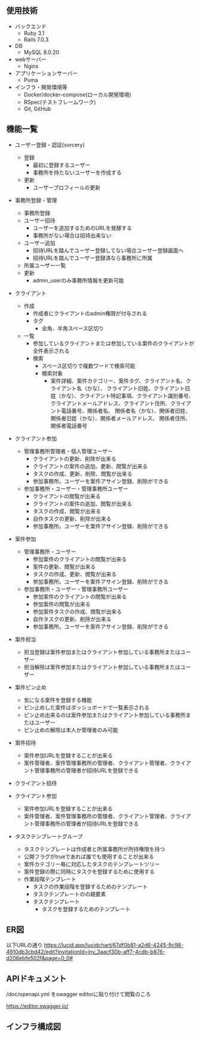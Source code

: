 ## 使用技術
- バックエンド
  - Ruby 3.1
  - Rails 7.0.3<br>
- DB
  - MySQL 8.0.20<br>
- webサーバー
  - Nginx<br>
- アプリケーションサーバー
  - Puma<br>
- インフラ・開発環境等
  <!-- - AWS（VPC, ECS, ECR, RDS, S3, Route 53, ALB, ACM） -->
  - Docker/docker-compose(ローカル開発環境)
  <!-- - CircleCI(自動ビルド、自動テスト、自動デプロイ) -->
  - RSpec(テストフレームワーク)
  <!-- - rubocop(静的コード解析ツール)
  - brakeman(静的解析脆弱性診断) -->
  - Git, GitHub

## 機能一覧
- ユーザー登録・認証(sorcery)
  - 登録
    - 最初に登録するユーザー
    - 事務所を持たないユーザーを作成する
  - 更新
    - ユーザープロフィールの更新
- 事務所登録・管理
  - 事務所登録
  - ユーザー招待
    - ユーザーを追加するためのURLを発酵する
    - 事務所がない場合は招待出来ない
  - ユーザー追加
    - 招待URLを踏んでユーザー登録してない場合ユーザー登録画面へ
    - 招待URLを踏んでユーザー登録済なら事務所に所属
  - 所属ユーザー一覧
  - 更新
    - admin_userのみ事務所情報を更新可能
- クライアント
  - 作成
    - 作成者にクライアントのadmin権限が付与される
    - タグ
      - 全角、半角スペース区切り
  - 一覧
    - 参加しているクライアントまたは参加している案件のクライアントが全件表示される  
    - 検索
      - スペース区切りで複数ワードで検索可能
      - 検索対象
        - 案件詳細、案件カテゴリー、案件タグ、クライアント名、クライアント名（かな）、
          クライアント旧姓、クライアント旧姓（かな）、クライアント特記事項、クライアント識別番号、
          クライアントメールアドレス、クライアント住所、クライアント電話番号、関係者名、
          関係者名（かな）、関係者旧姓、関係者旧姓（かな）、関係者メールアドレス、
          関係者住所、関係者電話番号
- クライアント参加
  - 管理事務所管理者・個人管理ユーザー
    - クライアントの更新、削除が出来る
    - クライアントの案件の追加、更新、閲覧が出来る
    - タスクの作成、更新、削除、閲覧が出来る
    - 参加事務所。ユーザーを案件アサイン登録、削除ができる
  - 参加事務所・ユーザー・管理事務所ユーザー
    - クライアントの閲覧が出来る
    - クライアントの案件の追加、閲覧が出来る
    - タスクの作成、閲覧が出来る
    - 自作タスクの更新、削除が出来る
    - 参加事務所。ユーザーを案件アサイン登録、削除ができる
- 案件参加
  - 管理事務所・ユーザー
    - 参加案件のクライアントの閲覧が出来る
    - 案件の更新、閲覧が出来る
    - タスクの作成、更新、閲覧が出来る
    - 参加事務所。ユーザーを案件アサイン登録、削除ができる
  - 参加事務所・ユーザー・管理事務所ユーザー
    - 参加案件のクライアントの閲覧が出来る
    - 参加案件の閲覧が出来る
    - 参加案件タスクの作成、閲覧が出来る
    - 自作タスクの更新、削除が出来る
    - 参加事務所。ユーザーを案件アサイン登録、削除ができる
- 案件担当
  - 担当登録は案件参加またはクライアント参加している事務所またはユーザー
  - 担当解除は案件参加またはクライアント参加している事務所またはユーザー
  <!-- 案件タスクの認可に必要 -->
  <!-- タスク実装後に記入 -->
- 案件ピン止め
  - 気になる案件を登録する機能
  - ピン止めした案件はダッシュボードで一覧表示される
  - ピン止め出来るのは案件参加またはクライアント参加している事務所またはユーザー
  - ピン止めの解除は本人か管理者のみ可能
- 案件招待
  - 案件参加URLを登録することが出来る
  - 案件管理者、案件管理事務所の管理者、クライアント管理者、クライアント管理事務所の管理者が招待URLを登録できる

- クライアント招待
- クライアント参加
  - 案件参加URLを登録することが出来る
  - 案件管理者、案件管理事務所の管理者、クライアント管理者、クライアント管理事務所の管理者が招待URLを登録できる

- タスクテンプレートグループ
  - タスクテンプレートは作成者と所属事務所が所持権限を持つ
  - 公開フラグがtrueであれば誰でも使用することが出来る
  - 案件カテゴリー毎に対応したタスクのテンプレートツリー
  - 案件登録の際に同時にタスクを登録するために使用する
  - 作業段階テンプレート
    - タスクの作業段階を登録するためのテンプレート
    - タスクテンプレートのの親要素
    - タスクテンプレート
      - タスクを登録するためのテンプレート

## ER図
以下URLの通り
https://lucid.app/lucidchart/67df0b81-a2d6-4245-9c98-4910db3cbd42/edit?invitationId=inv_3aacf30b-aff7-4cdb-b876-d206ebfe502f&page=0_0#

## APIドキュメント
/doc/openapi.yml
をswagger editorに貼り付けて閲覧のころ

https://editor.swagger.io/

## インフラ構成図